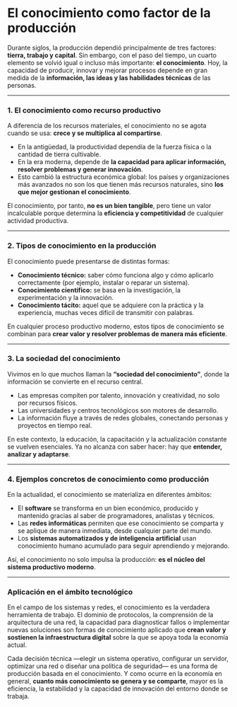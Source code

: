 # **El conocimiento como factor de la producción**

Durante siglos, la producción dependió principalmente de tres factores: **tierra, trabajo y capital**. Sin embargo, con el paso del tiempo, un cuarto elemento se volvió igual o incluso más importante: **el conocimiento**.
Hoy, la capacidad de producir, innovar y mejorar procesos depende en gran medida de la **información, las ideas y las habilidades técnicas** de las personas.

---

### **1. El conocimiento como recurso productivo**

A diferencia de los recursos materiales, el conocimiento no se agota cuando se usa: **crece y se multiplica al compartirse**.

* En la antigüedad, la productividad dependía de la fuerza física o la cantidad de tierra cultivable.
* En la era moderna, depende de **la capacidad para aplicar información, resolver problemas y generar innovación**.
* Esto cambió la estructura económica global: los países y organizaciones más avanzados no son los que tienen más recursos naturales, sino **los que mejor gestionan el conocimiento**.

El conocimiento, por tanto, **no es un bien tangible**, pero tiene un valor incalculable porque determina la **eficiencia y competitividad** de cualquier actividad productiva.

---

### **2. Tipos de conocimiento en la producción**

El conocimiento puede presentarse de distintas formas:

* **Conocimiento técnico:** saber cómo funciona algo y cómo aplicarlo correctamente (por ejemplo, instalar o reparar un sistema).
* **Conocimiento científico:** se basa en la investigación, la experimentación y la innovación.
* **Conocimiento tácito:** aquel que se adquiere con la práctica y la experiencia, muchas veces difícil de transmitir con palabras.

En cualquier proceso productivo moderno, estos tipos de conocimiento se combinan para **crear valor y resolver problemas de manera más eficiente**.

---

### **3. La sociedad del conocimiento**

Vivimos en lo que muchos llaman la **“sociedad del conocimiento”**, donde la información se convierte en el recurso central.

* Las empresas compiten por talento, innovación y creatividad, no solo por recursos físicos.
* Las universidades y centros tecnológicos son motores de desarrollo.
* La información fluye a través de redes globales, conectando personas y proyectos en tiempo real.

En este contexto, la educación, la capacitación y la actualización constante se vuelven esenciales. Ya no alcanza con saber hacer: hay que **entender, analizar y adaptarse**.

---

### **4. Ejemplos concretos de conocimiento como producción**

En la actualidad, el conocimiento se materializa en diferentes ámbitos:

* El **software** se transforma en un bien económico, producido y mantenido gracias al saber de programadores, analistas y técnicos.
* Las **redes informáticas** permiten que ese conocimiento se comparta y se aplique de manera inmediata, desde cualquier parte del mundo.
* Los **sistemas automatizados y de inteligencia artificial** usan conocimiento humano acumulado para seguir aprendiendo y mejorando.

Así, el conocimiento no solo impulsa la producción: **es el núcleo del sistema productivo moderno**.

---

### **Aplicación en el ámbito tecnológico**

En el campo de los sistemas y redes, el conocimiento es la verdadera herramienta de trabajo.
El dominio de protocolos, la comprensión de la arquitectura de una red, la capacidad para diagnosticar fallos o implementar nuevas soluciones son formas de conocimiento aplicado que **crean valor y sostienen la infraestructura digital** sobre la que se apoya toda la economía actual.

Cada decisión técnica —elegir un sistema operativo, configurar un servidor, optimizar una red o diseñar una política de seguridad— es una forma de producción basada en el conocimiento.
Y como ocurre en la economía en general, **cuanto más conocimiento se genera y se comparte**, mayor es la eficiencia, la estabilidad y la capacidad de innovación del entorno donde se trabaja.

